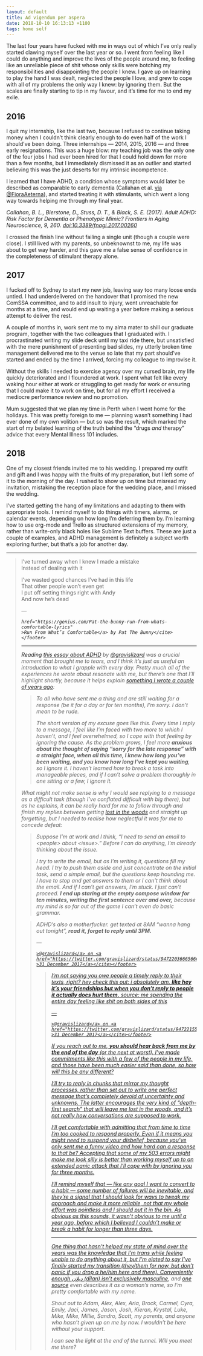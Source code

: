 ```yaml
---
layout: default
title: Ad vigendum per aspera
date: 2018-10-10 16:13:13 +1100
tags: home self
---
```


The last four years have fucked with me in ways out of which I’ve only
really started clawing myself over the last year or so. I went from
feeling like I could do anything and improve the lives of the people
around me, to feeling like an unreliable piece of shit whose only
skills were botching my responsibilities and disappointing the people
I knew. I gave up on learning to play the hand I was dealt, neglected
the people I love, and grew to cope with all of my problems the only
way I knew: by ignoring them. But the scales are finally starting to
tip in my favour, and it’s time for me to end my exile.

## 2016

<!-- ### February 2016 -->

I quit my internship, like the last two, because I refused to continue
taking money when I couldn’t think clearly enough to do even half of
the work I should’ve been doing. Three internships — 2014, 2015, 2016
— and three early resignations. This was a huge blow: my teaching job
was the only one of the four jobs I had ever been hired for that I
could hold down for more than a few months, but I immediately
dismissed it as an outlier and started believing this was the just
deserts for my intrinsic incompetence.

I learned that I have ADHD, a condition whose symptoms would later be
described as comparable to early dementia (Callahan et al. [via
@FioraAeterna][0]), and started treating it with stimulants, which
went a long way towards helping me through my final year.

<aside class="references"><cite>Callahan, B. L., Bierstone, D., Stuss,
D. T., & Black, S. E. (2017). Adult ADHD: Risk Factor for Dementia or
Phenotypic Mimic? <i>Frontiers in Aging Neuroscience</i>,
<i>9</i>, 260. <a href="https://doi.org/10.3389/fnagi.2017.00260"
>doi:10.3389/fnagi.2017.00260</a></cite></aside>

[0]: https://twitter.com/FioraAeterna/status/987823600735404033

<!-- ### December 2016 -->

I crossed the finish line without failing a single unit (though a
couple were close). I still lived with my parents, so unbeknownst to
me, my life was about to get way harder, and this gave me a false
sense of confidence in the completeness of stimulant therapy alone.

## 2017

<!-- ### January 2017 -->

I fucked off to Sydney to start my new job, leaving way too many loose
ends untied. I had underdelivered on the handover that I promised the
new ComSSA committee, and to add insult to injury, went unreachable
for months at a time, and would end up waiting a year before making a
serious attempt to deliver the rest.

<!-- ### March 2017 -->

A couple of months in, work sent me to my alma mater to shill our
graduate program, together with the two colleagues that I graduated
with. I procrastinated writing my slide deck until my taxi ride there,
but unsatisfied with the mere punishment of presenting bad slides, my
utterly broken time management delivered me to the venue so late that
my part should’ve started and ended by the time I arrived, forcing my
colleague to improvise it.

Without the skills I needed to exercise agency over my cursed brain,
my life quickly deteriorated and I floundered at work. I spent what
felt like every waking hour either at work or struggling to get ready
for work or ensuring that I could make it to work on time, but for all
my effort I received a mediocre performance review and no promotion.

<!-- ### December 2017 -->

Mum suggested that we plan my time in Perth when I went home for the
holidays. This was pretty foreign to me — planning wasn’t something I
had ever done of my own volition — but so was the result, which marked
the start of my belated learning of the truth behind the “drugs
<em>and</em> therapy” advice that every Mental Illness 101 includes.

## 2018

<!-- ### June? 2018 -->

One of my closest friends invited me to his wedding. I prepared my
outfit and gift and I was happy with the fruits of my preparation,
but I left some of it to the morning of the day. I rushed to show up
on time but misread my invitation, mistaking the reception place for
the wedding place, and I missed the wedding.

I’ve started getting the hang of my limitations and adapting to them
with appropriate tools. I remind myself to do things with timers,
alarms, or calendar events, depending on how long I’m deferring them
by. I’m learning how to use org-mode and Trello as structured
extensions of my memory, rather than write-only black holes like
Sublime Text buffers. These are just a couple of examples, and ADHD
management is definitely a subject worth exploring further, but that’s
a job for another day.

* * *

> I’ve turned away when I knew I made a mistake
> <br>Instead of dealing with it
>
> I’ve wasted good chances I’ve had in this life
> <br>That other people won’t even get
> <br>I put off setting things right with Andy
> <br>And now he’s dead
>
> <footer>— <cite><a
    href="https://genius.com/Pat-the-bunny-run-from-whats-comfortable-lyrics"
    >Run From What’s Comfortable</a> by Pat The Bunny</cite></footer>

* * *

Reading [this essay about ADHD][1] by [@gravislizard][2] was a crucial
moment that brought me to tears, and I think it’s just as useful an
introduction to what I grapple with every day. Pretty much all of the
experiences he wrote about resonate with me, but there’s one that I’ll
highlight shortly, because it helps explain [something I wrote a
couple of years ago][3]:

> To all who have sent me a thing and are still waiting for a response
> (be it for a day or for ten months), I’m sorry. I don’t mean to be
> rude.
>
> The short version of my excuse goes like this. Every time I reply to
> a message, I feel like I’m faced with two more to which I haven’t,
> and I feel overwhelmed, so I cope with that feeling by ignoring the
> cause. As the problem grows, I feel more <strong>anxious about the
> thought of saying “sorry for the late response” with a straight
> face, when all this time, I knew how long you’ve been waiting, and
> you know how long I’ve kept you waiting</strong>, so I ignore it. I
> haven’t learned how to break a task into manageable pieces, and if I
> can’t solve a problem thoroughly in one sitting or a few, I ignore
> it.

What might not make sense is why I would see replying to a message as
a difficult task (though I’ve conflated difficult with big there), but
as he explains, it can be really hard for me to follow through and
finish my replies between getting [lost in the woods][4] and straight
up forgetting, but I needed to realise how neglectful it was for me to
concede defeat:

> Suppose I’m at work and I think, “I need to send an email to
> &lt;people&gt; about &lt;issue&gt;.” Before I can do anything, I’m
> already thinking about the issue.
>
> I try to write the email, but as I’m writing it, questions fill my
> head. I try to push them aside and just concentrate on the initial
> task, send a simple email, but the questions keep hounding me. I
> have to stop and get answers to them or I can’t think about the
> email. And if I can’t get answers, I’m stuck. I just can’t proceed.
> <strong>I end up staring at the empty compose window for ten
> minutes, writing the first sentence over and over,</strong> because
> my mind is so far out of the game I can’t even do basic grammar.

> ADHD’s also a motherfucker. get texted at 8AM “wanna hang out
> tonight”, <strong>read it, forget to reply until 3PM.</strong>
>
><footer>— <cite><a href="https://twitter.com/gravislizard"
    >@gravislizard</a> on <a
    href="https://twitter.com/gravislizard/status/947220366656602112"
    >31 December 2017</a></cite></footer>

> I’m not saying you owe people a timely reply to their texts, right?
> hey check this out: i absolutely am. <strong>like hey it’s your
> friendships but when you don’t reply to people it actually does hurt
> them.</strong> source: me spending the entire day feeling like shit
> on both sides of this
>
><footer>— <cite><a href="https://twitter.com/gravislizard"
    >@gravislizard</a> on <a
    href="https://twitter.com/gravislizard/status/947221557000028160"
    >31 December 2017</a></cite></footer>

[1]: https://gekk.info/articles/adhd.html
[2]: https://twitter.com/gravislizard
[3]: https://www.facebook.com/dazabani/posts/632393646929135
[4]: https://twitter.com/gravislizard/status/1009918919883145217

If you reach out to me, <strong>you should hear back from me by the
end of the day</strong> (or the next at worst). I’ve made commitments
like this with a few of the people in my life, and those have been
much easier said than done, so how will this be any different?

I’ll try to reply in chunks that mirror my thought processes, rather
than set out to write one perfect message that’s completely devoid of
uncertainty and unknowns. The latter encourages the very kind of
“depth-first search” that will leave me lost in the woods, and it’s
not really how conversations are supposed to work.

I’ll get comfortable with admitting that from time to time I’m too
cooked to respond properly. Even if it means you might need to suspend
your disbelief, because you’ve only sent me a funny video and how hard
can a response to that be? Accepting that some of my 503 errors might
make me look silly is better than working myself up to an extended
panic attack that I’ll cope with by ignoring you for three months.

I’ll remind myself that — like any goal I want to convert to a habit —
some number of failures will be inevitable, and they’re a signal that
I should look for ways to tweak my approach and make it more reliable,
not that my whole effort was pointless and I should put it in the bin.
As obvious as this sounds, it wasn’t obvious to me until a year ago,
before which I believed I couldn’t make or break a habit for longer
than three days.

* * *

One thing that hasn’t helped my state of mind over the years was the
knowledge that I’m trans while feeling unable to do anything about it,
but I’m elated to say I’ve finally started my transition (they/them
for now, but don’t panic if you drop a he/him here and there).
Conveniently enough <span lang="ckb">دیلان</span> (<span
lang="kmr">dîlan</span>) [isn’t exclusively masculine][5], and [one
source][6] even describes it as a woman’s name, so I’m pretty
comfortable with my name.

[5]: https://en.wiktionary.org/wiki/Appendix:Kurdish_given_names
[6]: https://glosbe.com/ku/en/d%C3%AElan

Shout out to Adam, Alex, Alex, Aria, Brock, Carmel, Cyra, Emily, Jaci,
James, Jason, Josh, Kieran, Krystal, Luke, Mike, Mike, Millie, Sandro,
Scott, my parents, and anyone who hasn’t given up on me by now. I
wouldn’t be here without your support.

I can see the light at the end of the tunnel. Will you meet me there?
